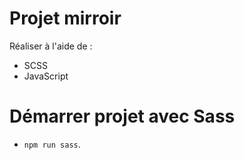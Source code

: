 # Projet mirroir

Réaliser à l'aide de :

- SCSS
- JavaScript

# Démarrer projet avec Sass

- `npm run sass`.
